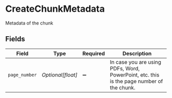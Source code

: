 # CreateChunkMetadata

Metadata of the chunk


## Fields

| Field                                                                                    | Type                                                                                     | Required                                                                                 | Description                                                                              |
| ---------------------------------------------------------------------------------------- | ---------------------------------------------------------------------------------------- | ---------------------------------------------------------------------------------------- | ---------------------------------------------------------------------------------------- |
| `page_number`                                                                            | *Optional[float]*                                                                        | :heavy_minus_sign:                                                                       | In case you are using PDFs, Word, PowerPoint, etc. this is the page number of the chunk. |